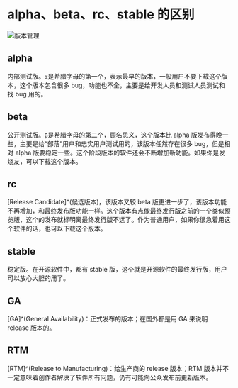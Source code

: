 # alpha、beta、rc、stable 的区别


<!-- author： xiaobinqt -->
<!-- email： xiaobinqt@163.com -->
<!-- https://xiaobinqt.github.io -->
<!-- https://www.xiaobinqt.cn -->


![版本管理](https://cdn.xiaobinqt.cn/xiaobinqt.io/20220506/c73d3c2e74c64edbacdac68d31decc05.png '版本管理')

## alpha

内部测试版。`α`是希腊字母的第一个，表示最早的版本，一般用户不要下载这个版本，这个版本包含很多 bug，功能也不全，主要是给开发人员和测试人员测试和找 bug 用的。

## beta

公开测试版。`β`是希腊字母的第二个，顾名思义，这个版本比 alpha
版发布得晚一些，主要是给“部落”用户和忠实用户测试用的，该版本任然存在很多 bug，但是相对 alpha 版要稳定一些。这个阶段版本的软件还会不断增加新功能。如果你是发烧友，可以下载这个版本。

## rc

[Release Candidate]^(候选版本)，该版本又较 beta
版更进一步了，该版本功能不再增加，和最终发布版功能一样。这个版本有点像最终发行版之前的一个类似预览版，这个的发布就标明离最终发行版不远了。作为普通用户，如果你很急着用这个软件的话，也可以下载这个版本。

## stable

稳定版。在开源软件中，都有 stable 版，这个就是开源软件的最终发行版，用户可以放心大胆的用了。

## GA

[GA]^(General Availability)：正式发布的版本；在国外都是用 GA 来说明 release 版本的。

## RTM

[RTM]^(Release to Manufacturing)：给生产商的 release 版本；RTM 版本并不一定意味着创作者解决了软件所有问题，仍有可能向公众发布前更新版本。


